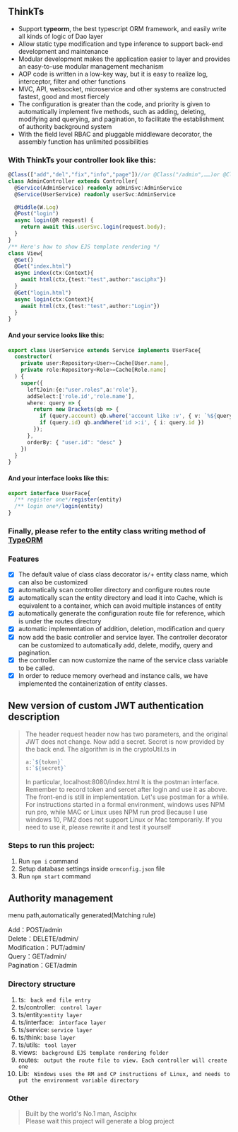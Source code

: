 ## ThinkTs
- Support **typeorm**, the best typescript ORM framework, and easily write all kinds of logic of Dao layer
- Allow static type modification and type inference to support back-end development and maintenance
- Modular development makes the application easier to layer and provides an easy-to-use modular management mechanism
- AOP code is written in a low-key way, but it is easy to realize log, interceptor, filter and other functions
- MVC, API, websocket, microservice and other systems are constructed fastest, good and most fiercely
- The configuration is greater than the code, and priority is given to automatically implement five methods, such as adding, deleting, modifying and querying, and pagination, to facilitate the establishment of authority background system
- With the field level RBAC and pluggable middleware decorator, the assembly function has unlimited possibilities
### With ThinkTs your controller look like this:
```typescript
@Class(["add","del","fix","info","page"])//or @Class("/admin",……)or @Class("admin",……)
class AdminController extends Controller{
  @Service(AdminService) readonly adminSvc:AdminService
  @Service(UserService) readonly userSvc:AdminService

  @Middle(W.Log)
  @Post("login")
  async login(@R request) {
    return await this.userSvc.login(request.body);
  }
}
/** Here's how to show EJS template rendering */
class View{
  @Get()
  @Get("index.html")
  async index(ctx:Context){
    await html(ctx,{test:"test",author:"asciphx"})
  }
  @Get("login.html")
  async login(ctx:Context){
    await html(ctx,{test:"test",author:"Login"})
  }
}
```
#### And your service looks like this:
```typescript
export class UserService extends Service implements UserFace{
  constructor(
    private user:Repository<User>=Cache[User.name],
    private role:Repository<Role>=Cache[Role.name]
  ) {
    super({
      leftJoin:{e:"user.roles",a:'role'},
      addSelect:['role.id','role.name'],
      where: query => {
        return new Brackets(qb => {
          if (query.account) qb.where('account like :v', { v: `%${query.account}%` })
          if (query.id) qb.andWhere('id >:i', { i: query.id })
        });
      },
      orderBy: { "user.id": "desc" }
    })
  }
}
```
#### And your interface looks like this:
```typescript
export interface UserFace{
  /** register one*/register(entity)
  /** login one*/login(entity)
}
```
### Finally, please refer to the entity class writing method of [TypeORM](https://github.com/typeorm/typeorm)

### Features
- [x] The default value of class class decorator is`/`+ entity class name, which can also be customized
- [x] automatically scan controller directory and configure routes route
- [x] automatically scan the entity directory and load it into Cache, which is equivalent to a container, which can avoid multiple instances of entity
- [x] automatically generate the configuration route file for reference, which is under the routes directory
- [x] automatic implementation of addition, deletion, modification and query
- [x] now add the basic controller and service layer. The controller decorator can be customized to automatically add, delete, modify, query and pagination.
- [x] the controller can now customize the name of the service class variable to be called.
- [x] In order to reduce memory overhead and instance calls, we have implemented the containerization of entity classes.

## New version of custom JWT authentication description

> The header request header now has two parameters, and the original JWT does not change. Now add a secret. Secret is now provided by the back end. The algorithm is in the cryptoUtil.ts in
> ```javascript
> a:`${token}`
> s:`${secret}`
> ```
> In particular, localhost:8080/index.html It is the postman interface. Remember to record token and sercet after login and use it as above. The front-end is still in implementation. Let's use postman for a while.
> For instructions started in a formal environment, windows uses NPM run pro, while MAC or Linux uses NPM run prod
> Because I use windows 10, PM2 does not support Linux or Mac temporarily. If you need to use it, please rewrite it and test it yourself
### Steps to run this project:

1. Run `npm i` command
2. Setup database settings inside `ormconfig.json` file
3. Run `npm start` command

## Authority management
menu path,automatically generated(Matching rule)

Add：POST/admin  
Delete：DELETE/admin/  
Modification：PUT/admin/  
Query：GET/admin/  
Pagination：GET/admin  

### Directory structure
1. ts: ` back end file entry`
2. ts/controller: ` control layer`
3. ts/entity:`entity layer`
4. ts/interface: ` interface layer`
5. ts/service: `service layer`
6. ts/think: `base layer`
7. ts/utils: ` tool layer`
8. views: ` background EJS template rendering folder`
9. routes: ` output the route file to view. Each controller will create one`
10. Lib: ` Windows uses the RM and CP instructions of Linux, and needs to put the environment variable directory`

### Other
> Built by the world's No.1 man, Asciphx  
> Please wait this project will generate a blog project
